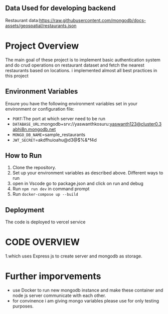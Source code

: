 ## Data Used for developing backend

Restaurant data:https://raw.githubusercontent.com/mongodb/docs-assets/geospatial/restaurants.json

# Project Overview

The main goal of these project is to implement basic authentication system and do crud operations on restaurant dataset and fetch the nearest restaurants based on locations.
i implemented almost all best practices in this project

## Environment Variables

Ensure you have the following environment variables set in your environment or configuration file:

-   `PORT`:The port at which server need to be run
-   `DATABASE_URL`:mongodb+srv://yaswanthkosuru:yaswanth123@cluster0.3abhi8n.mongodb.net
-   `MONGO_DB_NAME`=sample_restaurants
-   `JWT_SECRET`=akdfhuioahu@d3@$%&\*f4d

## How to Run

1. Clone the repository.
2. Set up your environment variables as described above.
   Different ways to run
3. open in Vscode go to package.json and click on run and debug
4. Run `npm run dev` in command prompt
5. Run `docker-compose up --build`

## Deployment

The code is deployed to vercel service

# CODE OVERVIEW

1.which uses Express js to create server and mongodb as storage.

# Further imporvements

-   use Docker to run new mongodb instance and make these container and node js server communicate with each other.
-   for convinence i am giving mongo variables please use for only testing purposes.
